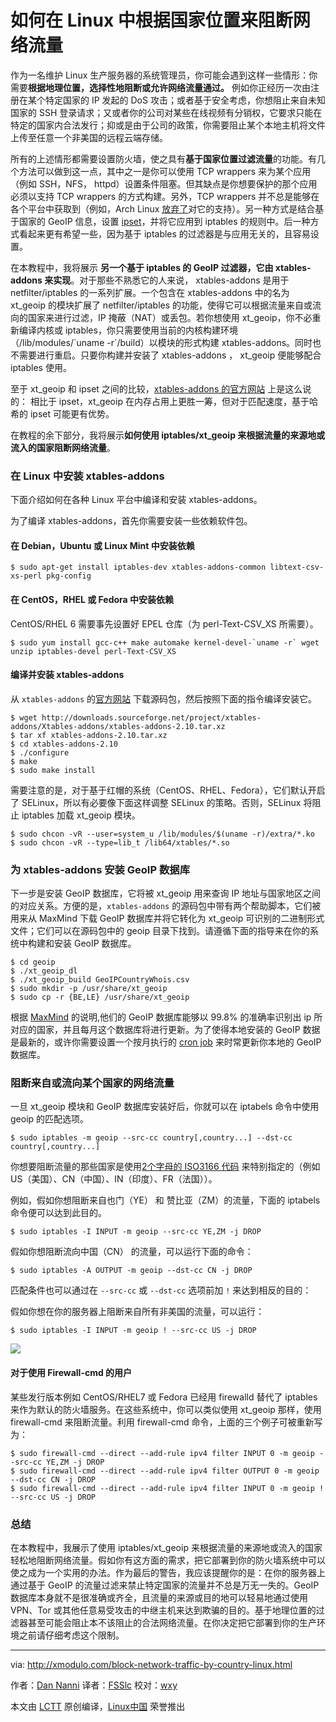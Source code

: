 如何在 Linux 中根据国家位置来阻断网络流量
================================================================================

作为一名维护 Linux 生产服务器的系统管理员，你可能会遇到这样一些情形：你需要**根据地理位置，选择性地阻断或允许网络流量通过。** 例如你正经历一次由注册在某个特定国家的 IP 发起的 DoS 攻击；或者基于安全考虑，你想阻止来自未知国家的 SSH 登录请求；又或者你的公司对某些在线视频有分销权，它要求只能在特定的国家内合法发行；抑或是由于公司的政策，你需要阻止某个本地主机将文件上传至任意一个非美国的远程云端存储。

所有的上述情形都需要设置防火墙，使之具有**基于国家位置过滤流量**的功能。有几个方法可以做到这一点，其中之一是你可以使用 TCP wrappers 来为某个应用（例如 SSH，NFS， httpd）设置条件阻塞。但其缺点是你想要保护的那个应用必须以支持 TCP wrappers 的方式构建。另外，TCP wrappers 并不总是能够在各个平台中获取到（例如，Arch Linux [放弃了][2]对它的支持）。另一种方式是结合基于国家的 GeoIP 信息，设置 [ipset][3]，并将它应用到 iptables 的规则中。后一种方式看起来更有希望一些，因为基于 iptables 的过滤器是与应用无关的，且容易设置。

在本教程中，我将展示 **另一个基于 iptables 的 GeoIP 过滤器，它由 xtables-addons 来实现**。对于那些不熟悉它的人来说， xtables-addons 是用于 netfilter/iptables 的一系列扩展。一个包含在 xtables-addons 中的名为 xt\_geoip 的模块扩展了 netfilter/iptables 的功能，使得它可以根据流量来自或流向的国家来进行过滤，IP 掩蔽（NAT）或丢包。若你想使用 xt\_geoip，你不必重新编译内核或 iptables，你只需要使用当前的内核构建环境（/lib/modules/\`uname -r`/build）以模块的形式构建 xtables-addons。同时也不需要进行重启。只要你构建并安装了 xtables-addons ， xt\_geoip 便能够配合 iptables 使用。

至于 xt\_geoip 和 ipset 之间的比较，[xtables-addons 的官方网站][3] 上是这么说的： 相比于 ipset，xt\_geoip 在内存占用上更胜一筹，但对于匹配速度，基于哈希的 ipset 可能更有优势。

在教程的余下部分，我将展示**如何使用 iptables/xt\_geoip 来根据流量的来源地或流入的国家阻断网络流量**。

### 在 Linux 中安装 xtables-addons ###

下面介绍如何在各种 Linux 平台中编译和安装 xtables-addons。

为了编译 xtables-addons，首先你需要安装一些依赖软件包。

#### 在 Debian，Ubuntu 或 Linux Mint 中安装依赖 ####

    $ sudo apt-get install iptables-dev xtables-addons-common libtext-csv-xs-perl pkg-config

#### 在 CentOS，RHEL 或 Fedora 中安装依赖 ####

CentOS/RHEL 6 需要事先设置好 EPEL 仓库（为 perl-Text-CSV\_XS 所需要）。

    $ sudo yum install gcc-c++ make automake kernel-devel-`uname -r` wget unzip iptables-devel perl-Text-CSV_XS

#### 编译并安装 xtables-addons ####

从 `xtables-addons` 的[官方网站][4] 下载源码包，然后按照下面的指令编译安装它。

    $ wget http://downloads.sourceforge.net/project/xtables-addons/Xtables-addons/xtables-addons-2.10.tar.xz
    $ tar xf xtables-addons-2.10.tar.xz
    $ cd xtables-addons-2.10
    $ ./configure
    $ make
    $ sudo make install

需要注意的是，对于基于红帽的系统（CentOS、RHEL、Fedora），它们默认开启了 SELinux，所以有必要像下面这样调整 SELinux 的策略。否则，SELinux 将阻止 iptables 加载 xt\_geoip 模块。

    $ sudo chcon -vR --user=system_u /lib/modules/$(uname -r)/extra/*.ko
    $ sudo chcon -vR --type=lib_t /lib64/xtables/*.so

### 为 xtables-addons 安装 GeoIP 数据库 ###

下一步是安装 GeoIP 数据库，它将被 xt\_geoip 用来查询 IP 地址与国家地区之间的对应关系。方便的是，`xtables-addons` 的源码包中带有两个帮助脚本，它们被用来从 MaxMind 下载 GeoIP 数据库并将它转化为 xt\_geoip 可识别的二进制形式文件；它们可以在源码包中的 geoip 目录下找到。请遵循下面的指导来在你的系统中构建和安装 GeoIP 数据库。

    $ cd geoip
    $ ./xt_geoip_dl
    $ ./xt_geoip_build GeoIPCountryWhois.csv
    $ sudo mkdir -p /usr/share/xt_geoip
    $ sudo cp -r {BE,LE} /usr/share/xt_geoip

根据 [MaxMind][5] 的说明,他们的 GeoIP 数据库能够以 99.8% 的准确率识别出 ip 所对应的国家，并且每月这个数据库将进行更新。为了使得本地安装的 GeoIP 数据是最新的，或许你需要设置一个按月执行的 [cron job][6] 来时常更新你本地的 GeoIP 数据库。

### 阻断来自或流向某个国家的网络流量 ###

一旦 xt\_geoip 模块和 GeoIP 数据库安装好后，你就可以在 iptabels 命令中使用 geoip 的匹配选项。

    $ sudo iptables -m geoip --src-cc country[,country...] --dst-cc country[,country...]

你想要阻断流量的那些国家是使用[2个字母的 ISO3166 代码][7] 来特别指定的（例如 US（美国）、CN（中国）、IN（印度）、FR（法国））。

例如，假如你想阻断来自也门（YE） 和 赞比亚（ZM）的流量，下面的 iptabels 命令便可以达到此目的。

    $ sudo iptables -I INPUT -m geoip --src-cc YE,ZM -j DROP

假如你想阻断流向中国（CN） 的流量，可以运行下面的命令：

    $ sudo iptables -A OUTPUT -m geoip --dst-cc CN -j DROP

匹配条件也可以通过在 `--src-cc` 或 `--dst-cc` 选项前加 `!` 来达到相反的目的：

假如你想在你的服务器上阻断来自所有非美国的流量，可以运行：

    $ sudo iptables -I INPUT -m geoip ! --src-cc US -j DROP

![](https://c2.staticflickr.com/6/5654/23665427845_050241b03f_c.jpg)

#### 对于使用 Firewall-cmd 的用户 ####

某些发行版本例如 CentOS/RHEL7 或 Fedora 已经用 firewalld 替代了 iptables 来作为默认的防火墙服务。在这些系统中，你可以类似使用 xt\_geoip 那样，使用 firewall-cmd 来阻断流量。利用 firewall-cmd 命令，上面的三个例子可被重新写为：

    $ sudo firewall-cmd --direct --add-rule ipv4 filter INPUT 0 -m geoip --src-cc YE,ZM -j DROP
    $ sudo firewall-cmd --direct --add-rule ipv4 filter OUTPUT 0 -m geoip --dst-cc CN -j DROP
    $ sudo firewall-cmd --direct --add-rule ipv4 filter INPUT 0 -m geoip ! --src-cc US -j DROP

### 总结 ###

在本教程中，我展示了使用 iptables/xt\_geoip 来根据流量的来源地或流入的国家轻松地阻断网络流量。假如你有这方面的需求，把它部署到你的防火墙系统中可以使之成为一个实用的办法。作为最后的警告，我应该提醒你的是：在你的服务器上通过基于 GeoIP 的流量过滤来禁止特定国家的流量并不总是万无一失的。GeoIP 数据库本身就不是很准确或齐全，且流量的来源或目的地可以轻易地通过使用 VPN、Tor 或其他任意易受攻击的中继主机来达到欺骗的目的。基于地理位置的过滤器甚至可能会阻止本不该阻止的合法网络流量。在你决定把它部署到你的生产环境之前请仔细考虑这个限制。

--------------------------------------------------------------------------------

via: http://xmodulo.com/block-network-traffic-by-country-linux.html

作者：[Dan Nanni][a]
译者：[FSSlc](https://github.com/FSSlc)
校对：[wxy](https://github.com/wxy)

本文由 [LCTT](https://github.com/LCTT/TranslateProject) 原创编译，[Linux中国](https://linux.cn/) 荣誉推出

[a]:http://xmodulo.com/author/nanni
[1]:https://www.archlinux.org/news/dropping-tcp_wrappers-support/
[2]:http://xmodulo.com/block-unwanted-ip-addresses-linux.html
[3]:http://xtables-addons.sourceforge.net/geoip.php
[4]:http://xtables-addons.sourceforge.net/
[5]:https://support.maxmind.com/geoip-faq/geoip2-and-geoip-legacy-databases/how-accurate-are-your-geoip2-and-geoip-legacy-databases/
[6]:http://ask.xmodulo.com/add-cron-job-linux.html
[7]:https://en.wikipedia.org/wiki/ISO_3166-1
